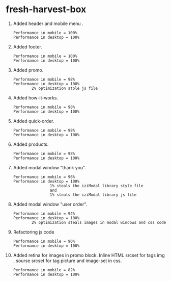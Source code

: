 # fresh-harvest-box

1.  Added header and mobile menu .

        Performance in mobile = 100%
        Performance in desktop = 100%

2.  Added footer.

        Performance in mobile = 100%
        Performance in desktop = 100%

3.  Added promo.

        Performance in mobile = 98%
        Performance in desktop = 100%
        		2% optimization stole js file

4.  Added how-it-works.

        Performance in mobile = 98%
        Performance in desktop = 100%

5.  Added quick-order.

        Performance in mobile = 98%
        Performance in desktop = 100%

6.  Added products.

        Performance in mobile = 98%
        Performance in desktop = 100%

7.  Added modal window "thank you".

        Performance in mobile = 96%
        Performance in desktop = 100%
        				1% steals the iziModal library style file
        				and
        				1% steals the iziModal library js file

8.  Added modal window "user order".

        Performance in mobile = 94%
        Performance in desktop = 100%
        		2% optimization steals images in modal windows and css code

9.  Refactoring js code

        Performance in mobile = 96%
        Performance in desktop = 100%

10. Added retina for images in promo block. Inline HTML srcset for tags img , sourse srcset for tag picture and image-set in css.

        Performance in mobile = 82%
        Performance in desktop = 100%
